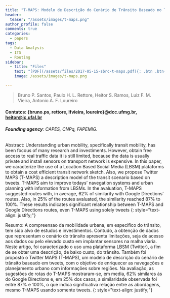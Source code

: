 ```yaml
---
title: "T-MAPS: Modelo de Descrição do Cenário de Trânsito Baseado no Twitter"
header:
  teaser: "/assets/images/t-maps.png"
author_profile: false
comments: true
categories:
  - papers
tags:
  - Data Analysis
  - ITS
  - Routing
sidebar:
  - title: "Files"
    text: "[PDF](/assets/files/2017-05-15-sbrc-t-maps.pdf){: .btn .btn--success} [Talk PDF](/assets/files/2017-05-15-sbrc-t-maps-talk.pdf){: .btn .btn--info}"
    image: /assets/images/t-maps.png

---
```


> Bruno P. Santos, Paulo H. L. Rettore, Heitor S. Ramos, Luiz F. M. Vieira, Antonio A. F. Loureiro
#### Contatcs: {bruno.ps, rettore, lfvieira, loureiro}@dcc.ufmg.br, heitor@ic.ufal.br
###### **Founding agency**: CAPES, CNPq, FAPEMIG.

Abstract: Understanding urban mobility, specifically transit mobility, has been focous of many research and investiments. However, obtain free access to real traffic data it is still limited, because the data is usually private and install sensors on transport network is expensive. In this paper, we caracterize the use of a Location Based Social Media (LBSM) plataforms to obtain a cost efficient transit network sketch. Also, we propose Twitter MAPS (T-MAPS) a description model of the transit scenario based on tweets. T-MAPS aim to improve todays’ navegation systems and urban planning with information from LBSMs. In the avaluation, T-MAPS suggested routes with, in average, 62% of similarity with Google Directions’ routes. Also, in 25% of the routes avaluated, the similarity reached 87% to 100%. These results indicates significant relationship between T-MAPS and Google Directions routes, even T-MAPS using solely tweets
{: style="text-align: justify;"}

Resumo: A compreensao da mobilidade urbana, em específico do trânsito, tem sido alvo de estudos e investimentos. Contudo, a obtenção de dados que representam o cenário do trânsito apresenta limitações, seja de acesso aos dados ou pelo elevado custo em implantar sensores na malha viaria. Neste artigo, foi caracterizado o uso uma plataforma LBSM (Twitter), a fim de se obter uma descrição, de baixo custo, do trânsito. Também foi proposto o Twitter MAPS (T-MAPS), um modelo de descrição do cenário de trânsito baseado em tweets, com o objetivo de enriquecer as navegações e planejamento urbano com informações sobre regiões. Na avaliação, as sugestões de rotas do T-MAPS mostraram-se, em media, 62% similares às do Google Directions e, em 25%  dos casos, a similaridade observada foi entre 87% e 100%, o que indica significativa relação entre as abordagens, mesmo T-MAPS usando somente tweets.
{: style="text-align: justify;"}